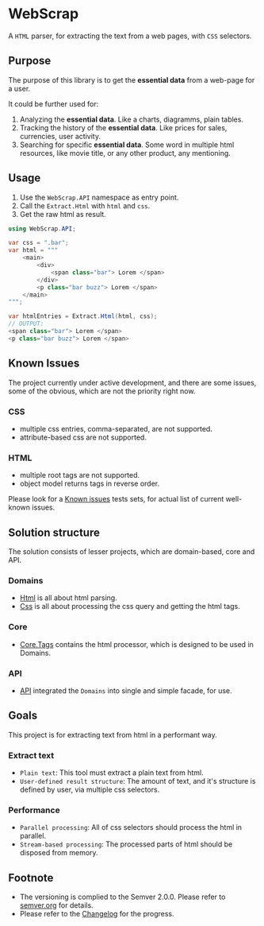 # WebScrap

A `HTML` parser, for extracting the text from a web pages, with `CSS` selectors.

## Purpose

The purpose of this library is to get the **essential data** from a web-page for a user.

It could be further used for:
1. Analyzing the **essential data**. Like a charts, diagramms, plain tables.
2. Tracking the history of the **essential data**. Like prices for sales, currencies, user activity.
3. Searching for specific **essential data**. Some word in multiple html resources, like movie title, or any other product, any mentioning.

## Usage

1. Use the `WebScrap.API` namespace as entry point.
1. Call the `Extract.Html` with `html` and `css`.
1. Get the raw html as result.

```csharp
using WebScrap.API;

var css = ".bar";
var html = """
    <main>
        <div>
            <span class="bar"> Lorem </span>
        </div>
        <p class="bar buzz"> Lorem </span>
    </main>
""";

var htmlEntries = Extract.Html(html, css);
// OUTPUT:
<span class="bar"> Lorem </span>
<p class="bar buzz"> Lorem </span>
```

## Known Issues

The project currently under active development, and there are some issues, some of the obvious, which are not the priority right now.

### CSS
- multiple css entries, comma-separated, are not supported.
- attribute-based css are not supported.

### HTML
- multiple root tags are not supported.
- object model returns tags in reverse order.

Please look for a [Known issues](https://github.com/search?q=repo%3AAlex-Kozachenko%2FWebScrap+KnownIssues.cs&type=code) tests sets, for actual list of current well-known issues.

## Solution structure

The solution consists of lesser projects, which are domain-based, core and API.

### Domains

- [Html](./Html/) is all about html parsing.
- [Css](./Css/) is all about processing the css query and getting the html tags.

### Core

- [Core.Tags](./Core.Tags/) contains the html processor, which is designed to be used in Domains.

### API

- [API](./Api) integrated the `Domains` into single and simple facade, for use.

## Goals

This project is for extracting text from html in a performant way.

### Extract text

* `Plain text`: This tool must extract a plain text from html.
* `User-defined result structure`: The amount of text, and it's structure is defined by user, via multiple css selectors.

### Performance

- `Parallel processing`: All of css selectors should process the html in parallel.
- `Stream-based processing`: The processed parts of html should be disposed from memory.

## Footnote

- The versioning is complied to the Semver 2.0.0. Please refer to [semver.org](https://semver.org/) for details.
- Please refer to the [Changelog](./Changelog.md) for the progress.